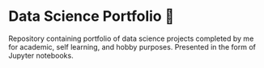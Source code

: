 # Data Science Portfolio 📜
Repository containing portfolio of data science projects completed by me for academic, self learning, and hobby purposes. Presented in the form of Jupyter notebooks.
